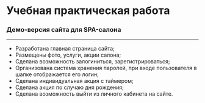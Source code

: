 # Учебная практическая работа

### Демо-версия сайта для SPA-салона

---

* Разработана главная страница сайта;
* Размещены фото, услуги, акции салона;
* Сделана возможность залогиниться, зарегистрироваться;
* Организована система хранения паролей, при входе пользователя в шапке отображается его логин;
* Сделана индивидуальная акция с таймером;
* Сделана акция по случаю дня рождения;
* Сделана возможность выйти из личного кабинета на сайте.